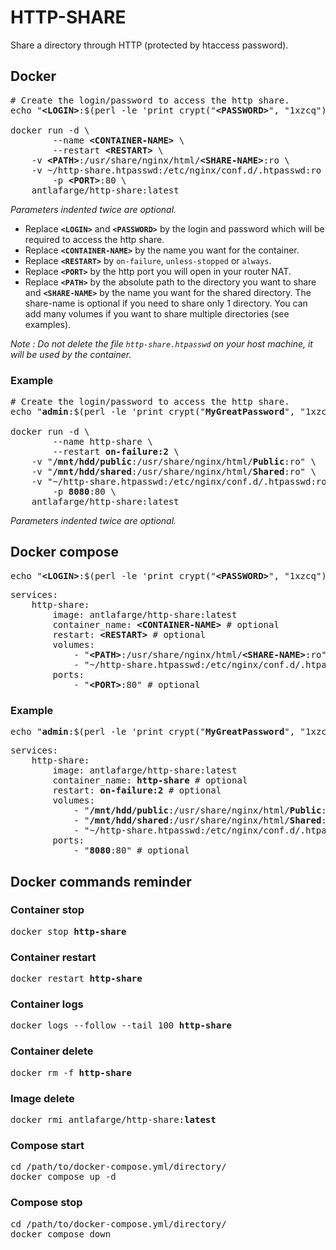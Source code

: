 # HTTP-SHARE

Share a directory through HTTP (protected by htaccess password).

## Docker

<pre>
# Create the login/password to access the http share.
echo "<b>&#60;LOGIN&#62;</b>:$(perl -le 'print crypt("<b>&#60;PASSWORD&#62;</b>", "1xzcq")')" > ~/http-share.htpasswd

docker run -d \
        --name <b>&#60;CONTAINER-NAME&#62;</b> \
        --restart <b>&#60;RESTART&#62;</b> \
    -v <b>&#60;PATH&#62;</b>:/usr/share/nginx/html/<b>&#60;SHARE-NAME&#62;</b>:ro \
    -v ~/http-share.htpasswd:/etc/nginx/conf.d/.htpasswd:ro \
        -p <b>&#60;PORT&#62;</b>:80 \
    antlafarge/http-share:latest
</pre>
*Parameters indented twice are optional.*

- Replace **`<LOGIN>`** and **`<PASSWORD>`** by the login and password which will be required to access the http share.
- Replace **`<CONTAINER-NAME>`** by the name you want for the container.
- Replace **`<RESTART>`** by `on-failure`, `unless-stopped` or `always`.
- Replace **`<PORT>`** by the http port you will open in your router NAT.
- Replace **`<PATH>`** by the absolute path to the directory you want to share and **`<SHARE-NAME>`** by the name you want for the shared directory. The share-name is optional if you need to share only 1 directory. You can add many volumes if you want to share multiple directories (see examples).

*Note : Do not delete the file `http-share.htpasswd` on your host machine, it will be used by the container.*

### Example

<pre>
# Create the login/password to access the http share.
echo "<b>admin</b>:$(perl -le 'print crypt("<b>MyGreatPassword</b>", "1xzcq")')" > ~/http-share.htpasswd

docker run -d \
        --name http-share \
        --restart <b>on-failure:2</b> \
    -v "<b>/mnt/hdd/public</b>:/usr/share/nginx/html/<b>Public</b>:ro" \
    -v "<b>/mnt/hdd/shared</b>:/usr/share/nginx/html/<b>Shared</b>:ro" \
    -v "~/http-share.htpasswd:/etc/nginx/conf.d/.htpasswd:ro" \
        -p <b>8080</b>:80 \
    antlafarge/http-share:latest
</pre>
*Parameters indented twice are optional.*

## Docker compose

<pre>
echo "<b>&#60;LOGIN&#62;</b>:$(perl -le 'print crypt("<b>&#60;PASSWORD&#62;</b>", "1xzcq")')" > ~/http-share.htpasswd
</pre>

<pre>
services:
    http-share:
        image: antlafarge/http-share:latest
        container_name: <b>&#60;CONTAINER-NAME&#62;</b> # optional
        restart: <b>&#60;RESTART&#62;</b> # optional
        volumes:
            - "<b>&#60;PATH&#62;</b>:/usr/share/nginx/html/<b>&#60;SHARE-NAME&#62;</b>:ro"
            - "~/http-share.htpasswd:/etc/nginx/conf.d/.htpasswd:ro"
        ports:
            - "<b>&#60;PORT&#62;</b>:80" # optional
</pre>

### Example

<pre>
echo "<b>admin</b>:$(perl -le 'print crypt("<b>MyGreatPassword</b>", "1xzcq")')" > ~/http-share.htpasswd
</pre>

<pre>
services:
    http-share:
        image: antlafarge/http-share:latest
        container_name: <b>http-share</b> # optional
        restart: <b>on-failure:2</b> # optional
        volumes:
            - "<b>/mnt/hdd/public</b>:/usr/share/nginx/html/<b>Public</b>:ro"
            - "<b>/mnt/hdd/shared</b>:/usr/share/nginx/html/<b>Shared</b>:ro"
            - "~/http-share.htpasswd:/etc/nginx/conf.d/.htpasswd:ro"
        ports:
            - "<b>8080</b>:80" # optional
</pre>

## Docker commands reminder

### Container stop

<pre>
docker stop <b>http-share</b>
</pre>

### Container restart

<pre>
docker restart <b>http-share</b>
</pre>

### Container logs

<pre>
docker logs --follow --tail 100 <b>http-share</b>
</pre>

### Container delete

<pre>
docker rm -f <b>http-share</b>
</pre>

### Image delete

<pre>
docker rmi antlafarge/http-share:<b>latest</b>
</pre>

### Compose start

<pre>
cd /path/to/docker-compose.yml/directory/
docker compose up -d
</pre>

### Compose stop

<pre>
cd /path/to/docker-compose.yml/directory/
docker compose down
</pre>

